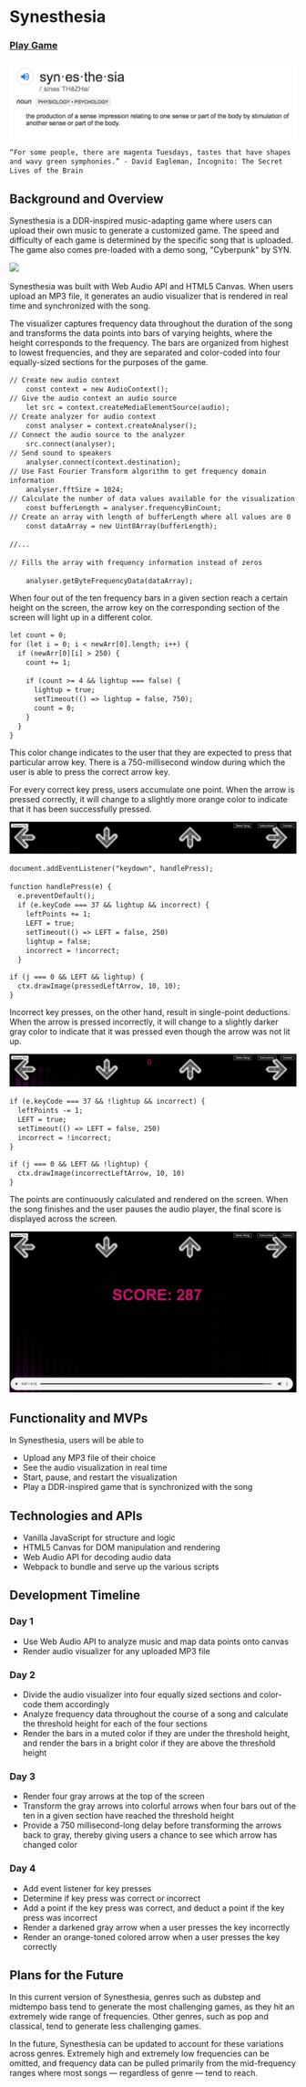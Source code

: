 # Synesthesia
### [Play Game](https://nian-hu.github.io/Synesthesia/)

![](src/assets/synesthesia_definition.png)
```
“For some people, there are magenta Tuesdays, tastes that have shapes and wavy green symphonies.” - David Eagleman, Incognito: The Secret Lives of the Brain
```

## Background and Overview

Synesthesia is a DDR-inspired music-adapting game where users can upload their own music to generate a customized game. The speed and difficulty of each game is determined by the specific song that is uploaded. The game also comes pre-loaded with a demo song, "Cyberpunk" by SYN.

![](src/assets/synesthesia-gif.gif)

Synesthesia was built with Web Audio API and HTML5 Canvas. When users upload an MP3 file, it generates an audio visualizer that is rendered in real time and synchronized with the song. 

The visualizer captures frequency data throughout the duration of the song and transforms the data points into bars of varying heights, where the height corresponds to the frequency. The bars are organized from highest to lowest frequencies, and they are separated and color-coded into four equally-sized sections for the purposes of the game.

```
// Create new audio context
    const context = new AudioContext();
// Give the audio context an audio source
    let src = context.createMediaElementSource(audio);
// Create analyzer for audio context
    const analyser = context.createAnalyser();
// Connect the audio source to the analyzer
    src.connect(analyser);
// Send sound to speakers
    analyser.connect(context.destination);
// Use Fast Fourier Transform algorithm to get frequency domain information
    analyser.fftSize = 1024;
// Calculate the number of data values available for the visualization
    const bufferLength = analyser.frequencyBinCount;
// Create an array with length of bufferLength where all values are 0
    const dataArray = new Uint8Array(bufferLength);
    
//...

// Fills the array with frequency information instead of zeros
    
    analyser.getByteFrequencyData(dataArray);
```

When four out of the ten frequency bars in a given section reach a certain height on the screen, the arrow key on the corresponding section of the screen will light up in a different color.

```
let count = 0;
for (let i = 0; i < newArr[0].length; i++) {
  if (newArr[0][i] > 250) {
    count += 1;

    if (count >= 4 && lightup === false) {
      lightup = true;
      setTimeout(() => lightup = false, 750);
      count = 0;
    }
  } 
}
```

This color change indicates to the user that they are expected to press that particular arrow key. There is a 750-millisecond window during which the user is able to press the correct arrow key. 

For every correct key press, users accumulate one point. When the arrow is pressed correctly, it will change to a slightly more orange color to indicate that it has been successfully pressed.

![](src/assets/correct-key-press.gif)

```
document.addEventListener("keydown", handlePress);
          
function handlePress(e) {
  e.preventDefault();
  if (e.keyCode === 37 && lightup && incorrect) {
    leftPoints += 1;
    LEFT = true;
    setTimeout(() => LEFT = false, 250)
    lightup = false;
    incorrect = !incorrect;
  } 
```

```
if (j === 0 && LEFT && lightup) {
  ctx.drawImage(pressedLeftArrow, 10, 10);
}
```

Incorrect key presses, on the other hand, result in single-point deductions. When the arrow is pressed incorrectly, it will change to a slightly darker gray color to indicate that it was pressed even though the arrow was not lit up.

![](src/assets/incorrect-key-press.gif)

```
if (e.keyCode === 37 && !lightup && incorrect) {
  leftPoints -= 1;
  LEFT = true;
  setTimeout(() => LEFT = false, 250)
  incorrect = !incorrect;
} 
```

```
if (j === 0 && LEFT && !lightup) {
  ctx.drawImage(incorrectLeftArrow, 10, 10)
}
```

The points are continuously calculated and rendered on the screen. When the song finishes and the user pauses the audio player, the final score is displayed across the screen.


![](src/assets/final-score.png)

## Functionality and MVPs

In Synesthesia, users will be able to
* Upload any MP3 file of their choice
* See the audio visualization in real time
* Start, pause, and restart the visualization
* Play a DDR-inspired game that is synchronized with the song

## Technologies and APIs

* Vanilla JavaScript for structure and logic
* HTML5 Canvas for DOM manipulation and rendering
* Web Audio API for decoding audio data
* Webpack to bundle and serve up the various scripts

## Development Timeline

### Day 1
* Use Web Audio API to analyze music and map data points onto canvas
* Render audio visualizer for any uploaded MP3 file

### Day 2
* Divide the audio visualizer into four equally sized sections and color-code them accordingly
* Analyze frequency data throughout the course of a song and calculate the threshold height for each of the four sections
* Render the bars in a muted color if they are under the threshold height, and render the bars in a bright color if they are above the threshold height

### Day 3
* Render four gray arrows at the top of the screen
* Transform the gray arrows into colorful arrows when four bars out of the ten in a given section have reached the threshold height
* Provide a 750 millisecond-long delay before transforming the arrows back to gray, thereby giving users a chance to see which arrow has changed color

### Day 4
* Add event listener for key presses
* Determine if key press was correct or incorrect 
* Add a point if the key press was correct, and deduct a point if the key press was incorrect
* Render a darkened gray arrow when a user presses the key incorrectly
* Render an orange-toned colored arrow when a user presses the key correctly

## Plans for the Future

In this current version of Synesthesia, genres such as dubstep and midtempo bass tend to generate the most challenging games, as they hit an extremely wide range of frequencies. Other genres, such as pop and classical, tend to generate less challenging games. 

In the future, Synesthesia can be updated to account for these variations across genres. Extremely high and extremely low frequencies can be omitted, and frequency data can be pulled primarily from the mid-frequency ranges where most songs — regardless of genre — tend to reach. 